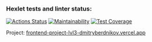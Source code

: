 ### Hexlet tests and linter status:
[![Actions Status](https://github.com/DmitryBerdnikov/frontend-project-lvl3/workflows/hexlet-check/badge.svg)](https://github.com/DmitryBerdnikov/frontend-project-lvl3/actions)
[![Maintainability](https://api.codeclimate.com/v1/badges/bb0bdf9edd990099b8af/maintainability)](https://codeclimate.com/github/DmitryBerdnikov/frontend-project-lvl3/maintainability)
[![Test Coverage](https://api.codeclimate.com/v1/badges/bb0bdf9edd990099b8af/test_coverage)](https://codeclimate.com/github/DmitryBerdnikov/frontend-project-lvl3/test_coverage)

Project: [frontend-project-lvl3-dmitryberdnikov.vercel.app](https://frontend-project-lvl3-dmitryberdnikov.vercel.app/)
